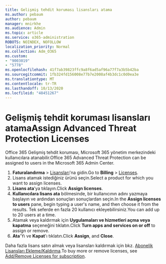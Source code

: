 ```yaml
---
title: Gelişmiş tehdit koruması lisansları atama
ms.author: pebaum
author: pebaum
manager: mnirkhe
ms.audience: Admin
ms.topic: article
ms.service: o365-administration
ROBOTS: NOINDEX, NOFOLLOW
localization_priority: Normal
ms.collection: Adm_O365
ms.custom:
- "9003019"
- "5778"
ms.openlocfilehash: 41f7ab39823ffc9a8f6ad5af96a77f7a3b5b42ba
ms.sourcegitcommit: 1fb324fd156008e77b7e2008af4b3dc1c0d0ea3e
ms.translationtype: MT
ms.contentlocale: tr-TR
ms.lasthandoff: 10/13/2020
ms.locfileid: "48451267"
---
```

# <a name="assign-advanced-threat-protection-licenses"></a><span data-ttu-id="0994c-102">Gelişmiş tehdit koruması lisansları atama</span><span class="sxs-lookup"><span data-stu-id="0994c-102">Assign Advanced Threat Protection Licenses</span></span>

<span data-ttu-id="0994c-103">Office 365 Gelişmiş tehdit koruması, Microsoft 365 yönetim merkezindeki kullanıcılara atanabilir.</span><span class="sxs-lookup"><span data-stu-id="0994c-103">Office 365 Advanced Threat Protection can be assigned to users in the Microsoft 365 Admin Center.</span></span>

1. <span data-ttu-id="0994c-104">**Faturalandırma**  >  [Lisansları](https://go.microsoft.com/fwlink/p/?linkid=842264)'na gidin.</span><span class="sxs-lookup"><span data-stu-id="0994c-104">Go to **Billing** > [Licenses](https://go.microsoft.com/fwlink/p/?linkid=842264).</span></span>
2. <span data-ttu-id="0994c-105">Lisans atamak istediğiniz ürünü seçin.</span><span class="sxs-lookup"><span data-stu-id="0994c-105">Select a product for which you want to assign licenses.</span></span>
3. <span data-ttu-id="0994c-106">**Lisans ata**’ya tıklayın.</span><span class="sxs-lookup"><span data-stu-id="0994c-106">Click **Assign licenses**.</span></span>
4. <span data-ttu-id="0994c-107">**Kullanıcılara lisans ata** bölmesinde, bir kullanıcının adını yazmaya başlayın ve ardından sonuçları sonuçlardan seçin.</span><span class="sxs-lookup"><span data-stu-id="0994c-107">In the **Assign licenses to users**  pane, begin typing a user's name, and then choose it from the results.</span></span> <span data-ttu-id="0994c-108">Tek seferde en fazla 20 kullanıcı ekleyebilirsiniz.</span><span class="sxs-lookup"><span data-stu-id="0994c-108">You can add up to 20 users at a time.</span></span>
5. <span data-ttu-id="0994c-109">Atamak veya kaldırmak için **Uygulamaları ve hizmetleri açma veya kapatma**  seçeneğini tıklatın.</span><span class="sxs-lookup"><span data-stu-id="0994c-109">Click **Turn apps and services on or off**  to assign or remove.</span></span>
6. <span data-ttu-id="0994c-110">**Ata**'Yı ve **Kapat**'ı tıklatın.</span><span class="sxs-lookup"><span data-stu-id="0994c-110">Click **Assign**, and  **Close**.</span></span>

<span data-ttu-id="0994c-111">Daha fazla lisans satın almak veya lisansları kaldırmak için bkz. [Abonelik Lisansları Ekleme/Kaldırma](https://docs.microsoft.com/microsoft-365/commerce/licenses/buy-licenses?view=o365-worldwide#add-or-remove-licenses-for-your-business-subscription).</span><span class="sxs-lookup"><span data-stu-id="0994c-111">To buy more or remove licenses, see [Add/Remove Licenses for subscription](https://docs.microsoft.com/microsoft-365/commerce/licenses/buy-licenses?view=o365-worldwide#add-or-remove-licenses-for-your-business-subscription).</span></span>
